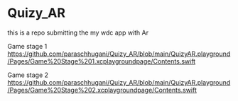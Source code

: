 # Quizy_AR
this is a repo submitting the my wdc app with Ar 

[link text itself]: http://www.reddit.com

Game stage 1 https://github.com/paraschhugani/Quizy_AR/blob/main/QuizyAR.playground/Pages/Game%20Stage%201.xcplaygroundpage/Contents.swift

Game stage 2 https://github.com/paraschhugani/Quizy_AR/blob/main/QuizyAR.playground/Pages/Game%20Stage%202.xcplaygroundpage/Contents.swift
